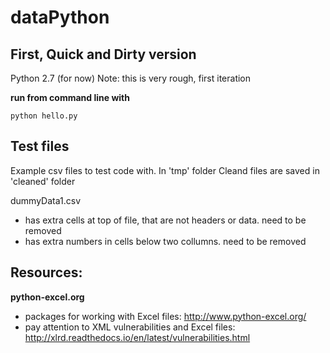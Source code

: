 # dataPython


## First, Quick and Dirty version
Python 2.7 (for now)
Note: this is very rough, first iteration

**run from command line with**

```python hello.py```


## Test files
Example csv files to test code with. In 'tmp' folder
Cleand files are saved in 'cleaned' folder

dummyData1.csv
* has extra cells at top of file, that are not headers or data. need to be removed
* has extra numbers in cells below two collumns. need to be removed 

## Resources:
**python-excel.org**
* packages for working with Excel files: http://www.python-excel.org/
* pay attention to XML vulnerabilities and Excel files: http://xlrd.readthedocs.io/en/latest/vulnerabilities.html

